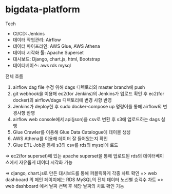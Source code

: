 # bigdata-platform
Tech
- CI/CD: Jenkins
- 데이터 작업관리: Airflow 
- 데이터 파이프라인: AWS Glue, AWS Athena
- 데이터 시각화 툴: Apache Superset
- 대시보드: Django, chart.js, html, Bootstrap
- 데이터베이스: aws rds mysql


전체 흐름

1. airflow dag file 수정 위해 dags 디렉토리의 master branch에 push
2. git webhook을 이용해 ec2(for Jenkins)의 Jenkins가 업로드 확인 후 ec2(for docker)의 airflow/dags 디렉토리에 변경 사항 반영
3. Jenkins가 deploy한 후 sudo docker-compose up 명령어를 통해 airflow의 변경사항 반영
4. airflow web console에서 api(json)을 csv로 변환 후 s3에 업로드하는 dags 실행
5. Glue Crawler를 이용해 Glue Data Catalogue에 테이블 생성
6. AWS Athena를 이용해 데이터 잘 들어왔는지 확인
7. Glue ETL Job을 통해 s3의 csv를 rds의 mysql에 로드

=> ec2(for superset)에 있는 apache superset을 통해 업로드된 rds의 데이터베이스에서 자유롭게 데이터 시각화 가능

=> django, chart.js로 만든 대시보드를 통해 퍼블릭하게 각종 차트 확인
=> web dashboard 의 메인 페이지에는 RDS MySQL의 전체 데이터 노선별 승객수 차트
=> web dashboard 에서 날짜 선택 후 해당 날짜의 차트 확인 기능
